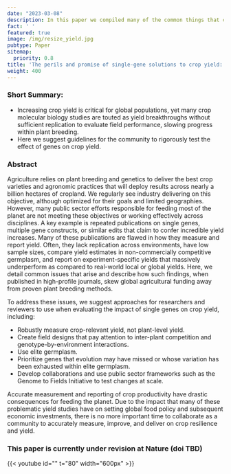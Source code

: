 ```yaml
---
date: "2023-03-08"
description: In this paper we compiled many of the common things that can go wrong in crop productivity experiments and provide a list of recommendations to the community to rigorously measure plant yield.
fact: ' '
featured: true
image: /img/resize_yield.jpg
pubtype: Paper
sitemap:
  priority: 0.8
title: 'The perils and promise of single-gene solutions to crop yield: extraordinary claims require extraordinary evidence'
weight: 400
---
```


### Short Summary:
- Increasing crop yield is critical for global populations, yet many crop molecular biology studies are touted as yield breakthroughs without sufficient replication to evaluate field performance, slowing progress within plant breeding.
- Here we suggest guidelines for the community to rigorously test the effect of genes on crop yield.

### Abstract
Agriculture relies on plant breeding and genetics to deliver the best crop varieties and agronomic practices that will deploy results across nearly a billion hectares of cropland. We regularly see industry delivering on this objective, although optimized for their goals and limited geographies. However, many public sector efforts responsible for feeding most of the planet are not meeting these objectives or working effectively across disciplines. A key example is repeated publications on single genes, multiple gene constructs, or similar edits that claim to confer incredible yield increases. Many of these publications are flawed in how they measure and report yield. Often, they lack replication across environments, have low sample sizes, compare yield estimates in non-commercially competitive germplasm, and report on experiment-specific yields that massively underperform as compared to real-world local or global yields. Here, we detail common issues that arise and describe how such findings, when published in high-profile journals, skew global agricultural funding away from proven plant breeding methods. 

To address these issues, we suggest approaches for researchers and reviewers to use when evaluating the impact of single genes on crop yield, including:
- Robustly measure crop-relevant yield, not plant-level yield.
- Create field designs that pay attention to inter-plant competition and genotype-by-environment interactions.
- Use elite germplasm.
- Prioritize genes that evolution may have missed or whose variation has been exhausted within elite germplasm.
- Develop collaborations and use public sector frameworks such as the Genome to Fields Initiative to test changes at scale.

Accurate measurement and reporting of crop productivity have drastic consequences for feeding the planet. Due to the impact that many of these problematic yield studies have on setting global food policy and subsequent economic investments, there is no more important time to collaborate as a community to accurately measure, improve, and deliver on crop resilience and yield.


### This paper is currently under revision at Nature (doi TBD)


{{< youtube id="" t="80" width="600px" >}}
